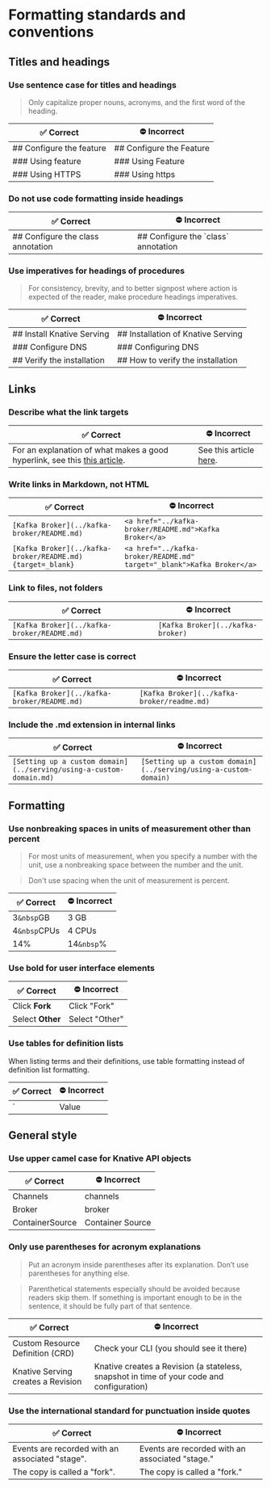 # Formatting standards and conventions

## Titles and headings

### Use sentence case for titles and headings

> Only capitalize proper nouns, acronyms, and the first word of the heading.

|:white_check_mark: Correct                  |:no_entry: Incorrect
|--------------------|-----
|## Configure the feature | ## Configure the Feature
|### Using feature      | ### Using Feature
|### Using HTTPS         | ### Using https

### Do not use code formatting inside headings

|:white_check_mark: Correct                  |:no_entry: Incorrect
|--------------------|-----
|## Configure the class annotation | ## Configure the \`class\` annotation

### Use imperatives for headings of procedures

> For consistency, brevity, and to better signpost where action is expected of the reader, make procedure headings imperatives.

|:white_check_mark: Correct                  |:no_entry: Incorrect
|----------------------|-----
|## Install Knative Serving            | ## Installation of Knative Serving
|### Configure DNS          | ### Configuring DNS
|## Verify the installation                   | ## How to verify the installation

## Links

### Describe what the link targets

|:white_check_mark: Correct                                     |:no_entry: Incorrect
|---------------------------------------|------
|For an explanation of what makes a good hyperlink, see this [this article](https://medium.com/@heyoka/Correctnt-use-click-here-f32f445d1021).| See this article [here](https://medium.com/@heyoka/Correctnt-use-click-here-f32f445d1021).

### Write links in Markdown, not HTML

|:white_check_mark: Correct                                     |:no_entry: Incorrect|
|---------------------------------------|------|
|`[Kafka Broker](../kafka-broker/README.md)`|`<a href="../kafka-broker/README.md">Kafka Broker</a>`|
|`[Kafka Broker](../kafka-broker/README.md){target=_blank}`|`<a href="../kafka-broker/README.md" target="_blank">Kafka Broker</a>`|

### Link to files, not folders

|:white_check_mark: Correct                                     |:no_entry: Incorrect|
|---------------------------------------|------|
|`[Kafka Broker](../kafka-broker/README.md)`|`[Kafka Broker](../kafka-broker)`|

### Ensure the letter case is correct

|:white_check_mark: Correct                                     |:no_entry: Incorrect|
|---------------------------------------|------|
|`[Kafka Broker](../kafka-broker/README.md)`|`[Kafka Broker](../kafka-broker/readme.md)`|

### Include the .md extension in internal links

|:white_check_mark: Correct                                     |:no_entry: Incorrect|
|---------------------------------------|------|
|`[Setting up a custom domain](../serving/using-a-custom-domain.md)`|`[Setting up a custom domain](../serving/using-a-custom-domain)`|

## Formatting

### Use nonbreaking spaces in units of measurement other than percent

> For most units of measurement, when you specify a number with the unit, use a nonbreaking space
between the number and the unit.

> Don't use spacing when the unit of measurement is percent.

|:white_check_mark: Correct                  |:no_entry: Incorrect
|----------------------|-----
|3`&nbsp`GB            | 3 GB
|4`&nbsp`CPUs          | 4 CPUs
|14%                   | 14`&nbsp`%

### Use bold for user interface elements

|:white_check_mark: Correct                  |:no_entry: Incorrect
|--------------------|-----
|Click **Fork** | Click "Fork"
|Select **Other**      | Select "Other"

### Use tables for definition lists

When listing terms and their definitions, use table formatting instead of definition list formatting.

|:white_check_mark: Correct                  |:no_entry: Incorrect
|--------------------|-----
|`|Value |Description |`<br>`|------|---------------------|`<br>`|Value1|Description of Value1|`<br>`|Value2|Description of Value2|`|`Value1`<br>`: Description of Value1`<br><br>`Value2`<br>`: Description of Value2`|

## General style

### Use upper camel case for Knative API objects

|:white_check_mark: Correct                  |:no_entry: Incorrect
|--------------------|-----
|Channels | channels
|Broker      | broker
|ContainerSource | Container Source

### Only use parentheses for acronym explanations

>Put an acronym inside parentheses after its explanation. Don’t use parentheses for anything else.

>Parenthetical statements especially should be avoided because readers skip them.
If something is important enough to be in the sentence, it should be fully part of that sentence.

|:white_check_mark: Correct                  |:no_entry: Incorrect
|--------------------|-----
|Custom Resource Definition (CRD) |Check your CLI (you should see it there)
|Knative Serving creates a Revision |Knative creates a Revision (a stateless, snapshot in time of your code and configuration)|

### Use the international standard for punctuation inside quotes

|:white_check_mark: Correct                  |:no_entry: Incorrect
|--------------------|-----
|Events are recorded with an associated "stage". | Events are recorded with an associated "stage."
|The copy is called a "fork".      | The copy is called a "fork."
